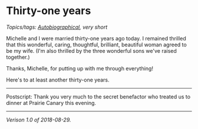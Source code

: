 Thirty-one years
================

*Topics/tags: [Autobiographical](index-autobiographical), very short*

Michelle and I were married thirty-one years ago today.  I remained
thrilled that this wonderful, caring, thoughtful, brilliant, beautiful
woman agreed to be my wife.  (I'm also thrilled by the three wonderful
sons we've raised together.)

Thanks, Michelle, for putting up with me through everything!

Here's to at least another thirty-one years.

---

Postscript: Thank you very much to the secret benefactor who treated us
to dinner at Prairie Canary this evening.

---

*Verison 1.0 of 2018-08-29.*

